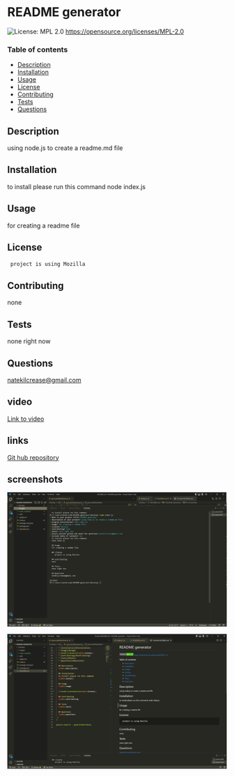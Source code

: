 # README generator

  ![License: MPL 2.0](https://img.shields.io/badge/License-MPL_2.0-brightgreen.svg) https://opensource.org/licenses/MPL-2.0

  ### Table of contents
  * [Description](#description)
  * [Installation](#installation)
  * [Usage](#usage)
  * [License](#license)
  * [Contributing](#contributing)
  * [Tests](#tests)
  * [Questions](#questions)
  
  ## Description 
  using node.js to create a readme.md file 

  ## Installation
  to install please run this command
  node index.js

  ## Usage
  for creating a readme file

  ## License
     project is using Mozilla

  ## Contributing
  none

  ## Tests
  none right now

  ## Questions
  natekilcrease@gmail.com
  
  ## video
  [Link to video](https://youtu.be/NNYcF7dF1zM)

  ## links
  [Git hub repository](https://github.com/batemanz/README-generator.git)  

  ## screenshots
  ![screen1](./images/screen1.png)

  ![screen2](./images/screen2.png)



